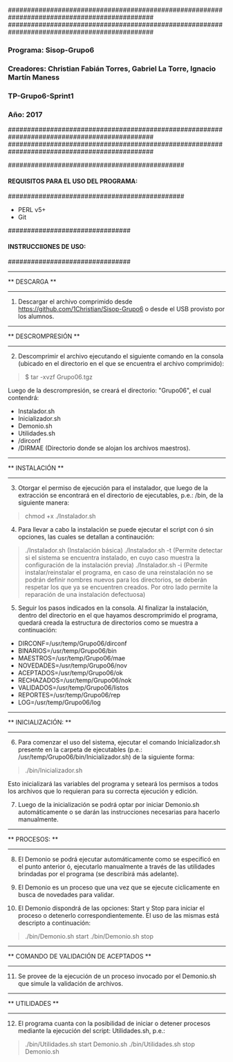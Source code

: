 ##############################################################################################
##############################################################################################
###    Programa: Sisop-Grupo6                                                              ###
###    Creadores: Christian Fabián Torres, Gabriel La Torre, Ignacio Martín Maness         ###
###    TP-Grupo6-Sprint1                                                                   ###
###    Año: 2017                                                                           ###
##############################################################################################
##############################################################################################


##############################################
#### REQUISITOS PARA EL USO DEL PROGRAMA: ####
##############################################

- PERL v5+
- Git

################################
#### INSTRUCCIIONES DE USO: ####
################################

**************
** DESCARGA **
**************

1) Descargar el archivo comprimido desde https://github.com/1Christian/Sisop-Grupo6 o desde el USB provisto por los alumnos.




********************
** DESCROMPRESIÓN **
********************

2) Descomprimir el archivo ejecutando el siguiente comando en la consola (ubicado en el directorio en el que se encuentra el archivo comprimido): 

>	$ tar -xvzf Grupo06.tgz

Luego de la descrompresión, se creará el directorio: "Grupo06", el cual contendrá:

- Instalador.sh
- Inicializador.sh
- Demonio.sh
- Utilidades.sh
- /dirconf
- /DIRMAE (Directorio donde se alojan los archivos maestros).




*****************
** INSTALACIÓN **
*****************

3) Otorgar el permiso de ejecución para el instalador, que luego de la extracción se encontrará en el directorio de ejecutables, p.e.: /bin, de la siguiente manera:

>	chmod +x ./Instalador.sh

4) Para llevar a cabo la instalación se puede ejecutar el script con ó sin opciones, las cuales se detallan a continaución: 

>	./Instalador.sh (Instalación básica)
>	./Instalador.sh -t (Permite detectar si el sistema se encuentra instalado, en cuyo caso muestra la configuración de la instalación previa)
>	./Instalador.sh -i (Permite instalar/reinstalar el programa, en caso de una reinstalación no se podrán definir nombres nuevos para los directorios, se deberán respetar los que ya se encuentren creados. Por otro lado permite la reparación de una instalación defectuosa)

5) Seguir los pasos indicados en la consola. Al finalizar la instalación, dentro del directorio en el que hayamos descromprimido el programa, quedará creada la estructura de directorios como se muestra a continuación:

- DIRCONF=/usr/temp/Grupo06/dirconf
- BINARIOS=/usr/temp/Grupo06/bin
- MAESTROS=/usr/temp/Grupo06/mae
- NOVEDADES=/usr/temp/Grupo06/nov
- ACEPTADOS=/usr/temp/Grupo06/ok
- RECHAZADOS=/usr/temp/Grupo06/nok
- VALIDADOS=/usr/temp/Grupo06/listos
- REPORTES=/usr/temp/Grupo06/rep
- LOG=/usr/temp/Grupo06/log




*********************
** INICIALIZACIÓN: **
*********************

6) Para comenzar el uso del sistema, ejecutar el comando Inicializador.sh presente en la carpeta de ejecutables (p.e.: /usr/temp/Grupo06/bin/Inicializador.sh) de la siguiente forma: 

>	./bin/Inicializador.sh

Esto inicializará las variables del programa y seteará los permisos a todos los archivos que lo requieran para su correcta ejecución y edición.

7) Luego de la inicialización se podrá optar por iniciar Demonio.sh automáticamente o se darán las instrucciones necesarias para hacerlo manualmente.




***************
** PROCESOS: **
***************

8) El Demonio se podrá ejecutar automáticamente como se especificó en el punto anterior ó, ejecutarlo manualmente a través de las utilidades brindadas por el programa (se describirá más adelante).

9) El Demonio es un proceso que una vez que se ejecute ciclicamente en busca de novedades para validar.

10) El Demonio dispondrá de las opciones: Start y Stop para iniciar el proceso o detenerlo correspondientemente. El uso de las mismas está descripto a continuación:

>	./bin/Demonio.sh start
>	./bin/Demonio.sh stop




****************************************
** COMANDO DE VALIDACIÓN DE ACEPTADOS **
****************************************

11) Se provee de la ejecución de un proceso invocado por el Demonio.sh que simule la validación de archivos.




****************
** UTILIDADES **
****************

12) El programa cuanta con la posibilidad de iniciar o detener procesos mediante la ejecución del script: Utilidades.sh, p.e.:

> ./bin/Utilidades.sh start Demonio.sh
> ./bin/Utilidades.sh stop Demonio.sh
